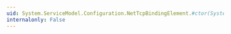 ```yaml
---
uid: System.ServiceModel.Configuration.NetTcpBindingElement.#ctor(System.String)
internalonly: False
---
```


